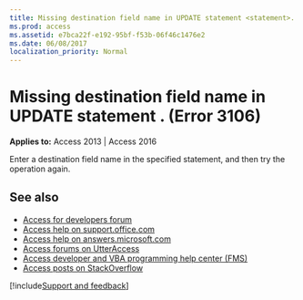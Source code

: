 ```yaml
---
title: Missing destination field name in UPDATE statement <statement>. (Error 3106)
ms.prod: access
ms.assetid: e7bca22f-e192-95bf-f53b-06f46c1476e2
ms.date: 06/08/2017
localization_priority: Normal
---
```



# Missing destination field name in UPDATE statement <statement>. (Error 3106)

  

**Applies to:** Access 2013 | Access 2016

Enter a destination field name in the specified statement, and then try the operation again.

## See also

- [Access for developers forum](https://social.msdn.microsoft.com/Forums/office/home?forum=accessdev)
- [Access help on support.office.com](https://support.office.com/search/results?query=Access)
- [Access help on answers.microsoft.com](https://answers.microsoft.com/)
- [Access forums on UtterAccess](https://www.utteraccess.com/forum/index.php?act=idx)
- [Access developer and VBA programming help center (FMS)](https://www.fmsinc.com/MicrosoftAccess/developer/)
- [Access posts on StackOverflow](https://stackoverflow.com/questions/tagged/ms-access)

[!include[Support and feedback](~/includes/feedback-boilerplate.md)]